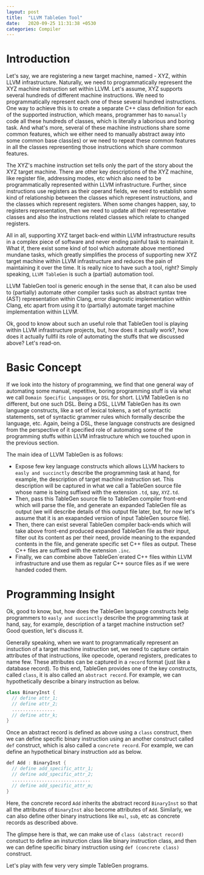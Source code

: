 ```yaml
---
layout: post
title:  "LLVM TableGen Tool"
date:   2020-09-25 11:31:38 +0530
categories: Compiler
---
```


# Introduction

Let's say, we are registering a new target machine, named - XYZ, within LLVM
infrastructure. Naturally, we need to programmatically represent the XYZ machine
instruction set within LLVM. Let's assume, XYZ supports several hundreds of
different machine instructions. We need to programmatically represent each one
of these several hundred instructions. One way to achieve this is to create a
separate C++ class definition for each of the supported instruction, which
means, programmer has to `manually` code all these hundreds of classes, which is
literally a laborious and boring task. And what's more, several of these machine
instructions share some common features, which we either need to manually
abstract away into some common base class(es) or we need to repeat these common
features in all the classes representing those instructions which share common
features.

The XYZ's machine instruction set tells only the part of the story about the XYZ
target machine. There are other key descriptions of the XYZ machine, like
register file, addressing modes, etc which also need to be programmatically
represented within LLVM infrastructure. Further, since instructions use
registers as their operand fields, we need to establish some kind of
relationship between the classes which represent instructions, and the classes
which represent registers. When some changes happen, say, to registers
representation, then we need to update all their representative classes and also
the instructions related classes which relate to changed registers.

All in all, supporting XYZ target back-end within LLVM infrastructure results in
a complex piece of software and never ending painful task to maintain it. What
if, there exist some kind of tool which automate above mentioned mundane tasks,
which greatly simplifies the process of supporting new XYZ target machine within
LLVM infrastructure and reduces the pain of maintaining it over the time. It is
really nice to have such a tool, right? Simply speaking, `LLVM TableGen` is such
a (partial) automation tool.

LLVM TableGen tool is generic enough in the sense that, it can also be used to
(partially) automate other compiler tasks such as abstract syntax tree (AST)
representation within Clang, error diagnostic implementation within Clang, etc
apart from using it to (partially) automate target machine implementation within
LLVM.

Ok, good to know about such an useful role that TableGen tool is playing within
LLVM infrastructure projects, but, how does it actually work?, how does it
actually fullfil its role of automating the stuffs that we discussed above?
Let's read-on.

# Basic Concept

If we look into the history of programming, we find that one general way of
automating some manual, repetitive, boring programming stuff is via what we call
`Domain Specific Languages` or `DSL` for short. LLVM TableGen is no different, but
one such DSL. Being a DSL, LLVM TableGen has its own language constructs, like a 
set of lexical tokens, a set of syntactic statements, set of syntactic grammer
rules which formally describe the language, etc. Again, being a DSL, these
language constructs are designed from the perspective of it specified role of
automating some of the programming stuffs within LLVM infrastructure which we
touched upon in the previous section.

The main idea of LLVM TableGen is as follows:

* Expose few key language constructs which allows LLVM hackers to `easly and
  succinctly` describe the programming task at hand, for example, the description
  of target machine instruction set. This description will be captured in what we
  call a TableGen source file whose name is being suffixed with the extension
  `.td`, say, `XYZ.td`.
* Then, pass this TableGen source file to TableGen compiler front-end which will
  parse the file, and generate an expanded TableGen file as output (we will
  describe details of this output file later, but, for now let's assume that it is
  an exapanded version of input TableGen source file).
* Then, there can exist several TableGen compiler back-ends which will take
  above front-end produced expanded TableGen file as their input, filter out its
  content as per their need, provide meaning to the expanded contents in the file,
  and generate specific set C++ files as output. These C++ files are suffixed with
  the extension `.inc`.
* Finally, we can combine above TableGen`erated C++ files within LLVM
  infrastructure and use them as regular C++ source files as if we were handed
  coded them.

# Programming Insight

Ok, good to know, but, how does the TableGen language constructs help programmers
to `easly and succinctly` describe the programming task at hand, say, for example,
description of a target machine instruction set? Good question, let's discuss it.

Generally speaking, when we want to programmatically represent an instuction of
a target machine instruction set, we need to capture certain attributes of that
instructions, like opecode, operand registers, predicates to name few. These
attributes can be captured in a `record` format (just like a database record). To
this end, TableGen provides one of the key constructs, called `class`, it is also
called an `abstract record`. For example, we can hypothetically describe a binary
instruction as below.

```cpp
class BinaryInst {
  // define attr_1; 
  // define attr_2;
  ................
  // define attr_k;
}
```

Once an abstract record is defined as above using a `class` construct, then we can
define specific binary instruction using an another construct called `def`
construct, which is also called a `concrete record`. For example, we can define
an hypothetical binary instruction `add` as below.

```cpp
def Add : BinaryInst {
  // define add_specific_attr_1; 
  // define add_specific_attr_2;
  .............................
  // define add_specific_attr_m;
}
```

Here, the concrete record `Add` inherits the abstract record `BinaryInst` so that
all the attributes of `BinaryInst` also become attributes of `Add`. Similarly, we
can also define other binary instructions like `mul`, `sub`, etc as concrete records
as described above.

The glimpse here is that, we can make use of `class (abstract record)` constuct to
define an insturction class like binary instruction class, and then we can define
specific binary instruction using `def (concrete class)` construct.

Let's play with few very very simple TableGen programs.
